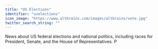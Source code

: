 ```yaml
---
title: "US Elections"
identifier: "uselections"
icon_image: "https://www.altbrains.com/images/altbrains/vote.jpg"
twitter_search_string: ""
---
```

News about US federal elections and national politics, including races for President, Senate, and the House of Representatives.  P